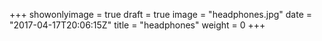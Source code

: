 +++
showonlyimage = true
draft = true
image = "headphones.jpg"
date = "2017-04-17T20:06:15Z"
title = "headphones"
weight = 0
+++



